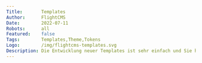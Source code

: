 ```yaml
---
Title:       Templates
Author:      FlightCMS
Date:        2022-07-11
Robots:      all
Featured:    false
Tags:        Templates,Theme,Tokens
Logo:        /img/flightcms-templates.svg
Description: Die Entwicklung neuer Templates ist sehr einfach und Sie haben nach wenigen Minuten einen ersten Prototyp Ihrer Webseite.
---
```

